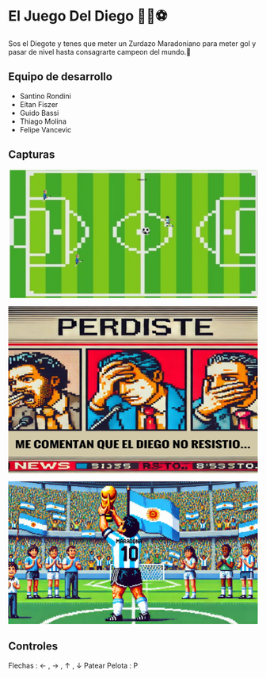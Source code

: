 # El Juego Del Diego 🛐🔟⚽

Sos el Diegote y tenes que meter un Zurdazo Maradoniano para meter gol y pasar de nivel hasta consagrarte campeon del mundo.🥇

## Equipo de desarrollo

- Santino Rondini
- Eitan Fiszer
- Guido Bassi
- Thiago Molina
- Felipe Vancevic



## Capturas

![cap1](https://github.com/santirondini/WGame/blob/main/assets/nivel1.jpeg)

![cap2](https://github.com/santirondini/WGame/blob/main/assets/Derrota.jpeg)

![cap3](https://github.com/santirondini/WGame/blob/main/assets/victoria.jpg)

## Controles

Flechas : ← , → , ↑ , ↓
Patear Pelota : P



